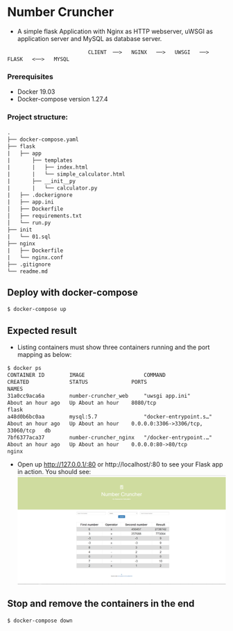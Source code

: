 # Number Cruncher
* A simple flask Application with Nginx as HTTP webserver, uWSGI as application server and MySQL as database server.
```
                          CLIENT  ──>   NGINX   ──>   UWSGI   ──>   FLASK   <──>   MYSQL
```

### Prerequisites
* Docker 19.03
* Docker-compose version 1.27.4

### Project structure:
```
.
├── docker-compose.yaml
├── flask
|   ├── app
|       ├── templates
|       |   ├── index.html
|       |   └── simple_calculator.html
|       ├── __init__py
|       |   └── calculator.py
|   ├── .dockerignore
|   ├── app.ini 
│   ├── Dockerfile
│   ├── requirements.txt
│   └── run.py
├── init
|   └── 01.sql
├── nginx
|   ├── Dockerfile
|   └── nginx.conf
├── .gitignore
└── readme.md

```

## Deploy with docker-compose

```
$ docker-compose up
```

## Expected result

* Listing containers must show three containers running and the port mapping as below:
```
$ docker ps
CONTAINER ID        IMAGE                   COMMAND                  CREATED             STATUS              PORTS                               NAMES
31a0cc9aca6a        number-cruncher_web     "uwsgi app.ini"          About an hour ago   Up About an hour    8080/tcp                            flask
a48d0b6bc0aa        mysql:5.7               "docker-entrypoint.s…"   About an hour ago   Up About an hour    0.0.0.0:3306->3306/tcp, 33060/tcp   db
7bf6377aca37        number-cruncher_nginx   "/docker-entrypoint.…"   About an hour ago   Up About an hour    0.0.0.0:80->80/tcp                  nginx
```
* Open up http://127.0.0.1/:80 or http://localhost/:80 to see your Flask app in action. You should see:
![](images/nc-app.png)

## Stop and remove the containers in the end
```
$ docker-compose down
```
